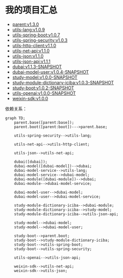 # 我的项目汇总

* [parent:v1.3.0](https://github.com/dbstar-org/parent)
* [utils-lang:v1.0.9](https://github.com/dbstar-org/utils-lang)
* [utils-spring-boot:v1.0.7](https://github.com/dbstar-org/utils-spring-boot)
* [utils-spring-security:v1.0.3](https://github.com/dbstar-org/utils-spring-security)
* [utils-http-client:v1.1.0](https://github.com/dbstar-org/utils-http-client)
* [utils-net-api:v1.1.0](https://github.com/dbstar-org/utils-net-api)
* [utils-json:v1.1.0](https://github.com/dbstar-org/utils-json)
* [utils-json-api:v1.1.1](https://github.com/dbstar-org/utils-json-api)
* [dubai:v1.1.3-SNAPSHOT](https://github.com/dbstar-org/dubai)
* [dubai-model-user:v1.0.4-SNAPSHOT](https://github.com/dbstar-org/dubai-model-user)
* [study-model:v1.0.0-SNAPSHOT](https://github.com/dbstar-org/study-model)
* [study-module-dictionary-iciba:v1.0.3-SNAPSHOT](https://github.com/dbstar-org/study-module-dictionary-iciba)
* [study-boot:v1.0.2-SNAPSHOT](https://github.com/dbstar-org/study-boot)
* [utils-openai:v1.0.0-SNAPSHOT](https://github.com/dbstar-org/utils-openai)
* [weixin-sdk:v1.0.0](https://github.com/dbstar-org/weixin-sdk)

依赖关系：

```mermaid
graph TD;
    parent.base([parent:base]);
    parent.boot([parent:boot])--->parent.base;

    utils-spring-security-->utils-lang;

    utils-net-api-->utils-http-client;

    utils-json-->utils-net-api;

    dubai([dubai]);
    dubai-model([dubai-model])-->dubai;
    dubai-model-service-->utils-lang;
    dubai-model-service-->dubai-model;
    dubai-module([dubai-module])-->dubai;
    dubai-module-->dubai-model-service;
    
    dubai-model-user-->dubai-model;
    dubai-model-user-->dubai-model-service;

    study-module-dictionary-iciba-->dubai-module;
    study-module-dictionary-iciba-->study-model;
    study-module-dictionary-iciba-->utils-json-api;

    study-model-->dubai-model;
    study-model-->dubai-model-user;

    study-boot-->parent.boot;
    study-boot-->study-module-dictionary-iciba;
    study-boot-->utils-spring-boot;
    study-boot-->utils-spring-security;

    utils-openai-->utils-json-api;

    weixin-sdk-->utils-net-api;
    weixin-sdk-->utils-json;
```
